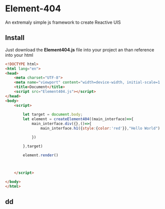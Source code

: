 # Element-404
An extremaly simple js framework to create Reactive UIS

## Install 

Just download the **Element404.js** file into your project an than reference into your html

~~~html
<!DOCTYPE html>
<html lang="en">
<head>
    <meta charset="UTF-8">
    <meta name="viewport" content="width=device-width, initial-scale=1.0">
    <title>Document</title>
    <script src="Element404.js"></script>
</head>
<body>
    <script>
        
        let target = document.body;
        let element = createElement404((main_interface)=>{
            main_interface.div({},()=>{
                main_interface.h1({style:{color:'red'}},"Hello World")

            })

        },target)

        element.render()
           


    </script>

</body>
</html>
~~~

## dd